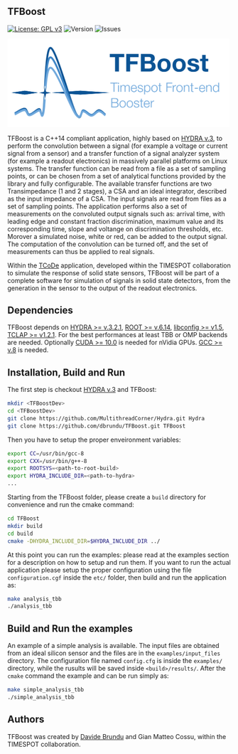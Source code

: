## TFBoost
[![License: GPL v3](https://img.shields.io/badge/License-GPLv3-blue.svg)](https://www.gnu.org/licenses/gpl-3.0)
![Version](https://img.shields.io/badge/version-v0.1--alpha-yellowgreen)
![Issues](https://img.shields.io/github/issues/dbrundu/TFBoost)


<img src="logo.svg" width="500">

TFBoost is a C++14 compliant application, highly based on [HYDRA v.3](https://github.com/MultithreadCorner/Hydra), to perform the convolution between a signal (for example a voltage or current signal from a sensor) and a transfer function of a signal analyzer system (for example a readout electronics) in massively parallel platforms on Linux systems. The transfer function can be read from a file as a set of sampling points, or can be chosen from a set of analytical functions provided by the library and fully configurable. The available transfer functions are two Transimpedance (1 and 2 stages), a CSA and an ideal integrator, described as the input impedance of a CSA. The input signals are read from files as a set of sampling points. The application performs also a set of measurements on the convoluted output signals such as: arrival time, with leading edge and constant fraction discrimination, maximum value and its corresponding time, slope and voltange on discrimination thresholds, etc. Morover a simulated noise, white or red, can be added to the output signal. The computation of the convolution can be turned off, and the set of measurements can thus be applied to real signals.

Within the [TCoDe](https://github.com/MultithreadCorner/TCode) application, developed within the TIMESPOT collaboration to simulate the response of solid state sensors, TFBoost will be part of a complete software for simulation of signals in solid state detectors, from the generation in the sensor to the output of the readout electronics.


## Dependencies
TFBoost depends on [HYDRA >= v.3.2.1](https://github.com/MultithreadCorner/Hydra), [ROOT >= v.6.14](https://github.com/root-project/root), [libconfig >= v1.5](https://hyperrealm.github.io/libconfig/), [TCLAP >= v1.2.1](http://tclap.sourceforge.net/). For the best performances at least TBB or OMP backends are needed. Optionally  [CUDA >= 10.0](https://developer.nvidia.com/cuda-toolkit) is needed for nVidia GPUs. [GCC >= v.8](https://gcc.gnu.org/) is needed. 


## Installation, Build and Run
The first step is checkout [HYDRA v.3](https://github.com/MultithreadCorner/Hydra) and TFBoost:
```bash
mkdir <TFBoostDev>
cd <TFBoostDev>
git clone https://github.com/MultithreadCorner/Hydra.git Hydra
git clone https://github.com/dbrundu/TFBoost.git TFBoost
```

Then you have to setup the proper enveironment variables:
```bash
export CC=/usr/bin/gcc-8
export CXX=/usr/bin/g++-8
export ROOTSYS=<path-to-root-build>
export HYDRA_INCLUDE_DIR=<path-to-hydra>
...
```

Starting from the TFBoost folder, please create a `build` directory for convenience and run the cmake command:
```bash
cd TFBoost
mkdir build
cd build
cmake -DHYDRA_INCLUDE_DIR=$HYDRA_INCLUDE_DIR ../
```

At this point you can run the examples: please read at the examples section for a description on how to setup and run them. If you want to run the actual application please setup the proper configuration using the file `configuration.cgf` inside the `etc/` folder, then build and run the application as:
```bash
make analysis_tbb
./analysis_tbb 
```

## Build and Run the examples
An example of a simple analysis is available. The input files are obtained from an ideal silicon sensor and the files are in the `examples/input_files` directory. The configuration file named `config.cfg` is inside the `examples/` directory, while the rusults will be saved inside `<build>/results/`.  After the `cmake` command the example and can be run simply as:
```bash
make simple_analysis_tbb
./simple_analysis_tbb 
```

## Authors
TFBoost was created by [Davide Brundu](https://github.com/dbrundu) and Gian Matteo Cossu, within the TIMESPOT collaboration.


